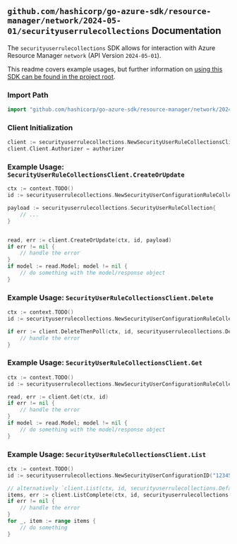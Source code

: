 
## `github.com/hashicorp/go-azure-sdk/resource-manager/network/2024-05-01/securityuserrulecollections` Documentation

The `securityuserrulecollections` SDK allows for interaction with Azure Resource Manager `network` (API Version `2024-05-01`).

This readme covers example usages, but further information on [using this SDK can be found in the project root](https://github.com/hashicorp/go-azure-sdk/tree/main/docs).

### Import Path

```go
import "github.com/hashicorp/go-azure-sdk/resource-manager/network/2024-05-01/securityuserrulecollections"
```


### Client Initialization

```go
client := securityuserrulecollections.NewSecurityUserRuleCollectionsClientWithBaseURI("https://management.azure.com")
client.Client.Authorizer = authorizer
```


### Example Usage: `SecurityUserRuleCollectionsClient.CreateOrUpdate`

```go
ctx := context.TODO()
id := securityuserrulecollections.NewSecurityUserConfigurationRuleCollectionID("12345678-1234-9876-4563-123456789012", "example-resource-group", "networkManagerName", "securityUserConfigurationName", "ruleCollectionName")

payload := securityuserrulecollections.SecurityUserRuleCollection{
	// ...
}


read, err := client.CreateOrUpdate(ctx, id, payload)
if err != nil {
	// handle the error
}
if model := read.Model; model != nil {
	// do something with the model/response object
}
```


### Example Usage: `SecurityUserRuleCollectionsClient.Delete`

```go
ctx := context.TODO()
id := securityuserrulecollections.NewSecurityUserConfigurationRuleCollectionID("12345678-1234-9876-4563-123456789012", "example-resource-group", "networkManagerName", "securityUserConfigurationName", "ruleCollectionName")

if err := client.DeleteThenPoll(ctx, id, securityuserrulecollections.DefaultDeleteOperationOptions()); err != nil {
	// handle the error
}
```


### Example Usage: `SecurityUserRuleCollectionsClient.Get`

```go
ctx := context.TODO()
id := securityuserrulecollections.NewSecurityUserConfigurationRuleCollectionID("12345678-1234-9876-4563-123456789012", "example-resource-group", "networkManagerName", "securityUserConfigurationName", "ruleCollectionName")

read, err := client.Get(ctx, id)
if err != nil {
	// handle the error
}
if model := read.Model; model != nil {
	// do something with the model/response object
}
```


### Example Usage: `SecurityUserRuleCollectionsClient.List`

```go
ctx := context.TODO()
id := securityuserrulecollections.NewSecurityUserConfigurationID("12345678-1234-9876-4563-123456789012", "example-resource-group", "networkManagerName", "securityUserConfigurationName")

// alternatively `client.List(ctx, id, securityuserrulecollections.DefaultListOperationOptions())` can be used to do batched pagination
items, err := client.ListComplete(ctx, id, securityuserrulecollections.DefaultListOperationOptions())
if err != nil {
	// handle the error
}
for _, item := range items {
	// do something
}
```
